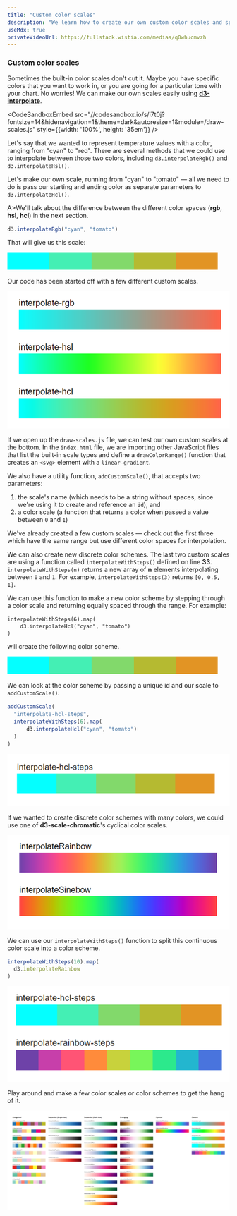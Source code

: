 ```yaml
---
title: "Custom color scales"
description: "We learn how to create our own custom color scales and specify their color space."
useMdx: true
privateVideoUrl: https://fullstack.wistia.com/medias/q0whucmvzh
---
```


### Custom color scales

Sometimes the built-in color scales don't cut it. Maybe you have specific colors that you want to work in, or you are going for a particular tone with your chart. No worries! We can make our own scales easily using [**d3-interpolate**](https://github.com/d3/d3-interpolate).

<CodeSandboxEmbed
  src="//codesandbox.io/s/i7t0j?fontsize=14&hidenavigation=1&theme=dark&autoresize=1&module=/draw-scales.js"
  style={{width: '100%', height: '35em'}}
/>

Let's say that we wanted to represent temperature values with a color, ranging from "cyan" to "red". There are several methods that we could use to interpolate between those two colors, including `d3.interpolateRgb()` and `d3.interpolateHsl()`.

Let's make our own scale, running from "cyan" to "tomato" — all we need to do is pass our starting and ending color as separate parameters to `d3.interpolateHcl()`.

A>We'll talk about the difference between the different color spaces (**rgb**, **hsl**, **hcl**) in the next section.

```javascript
d3.interpolateRgb("cyan", "tomato")
```

That will give us this scale:

![color scales - our custom scale](./public/images/7-data-visualization-design/scales-custom-1.png)

Our code has been started off with a few different custom scales.

![color scales - custom](./public/images/7-data-visualization-design/scales-custom.png)

If we open up the `draw-scales.js` file, we can test our own custom scales at the bottom. In the `index.html` file, we are importing other JavaScript files that list the built-in scale types and define a `drawColorRange()` function that creates an `<svg>` element with a `linear-gradient`.

We also have a utility function, `addCustomScale()`, that accepts two parameters:

1. the scale's name (which needs to be a string without spaces, since we're using it to create and reference an `id`), and
2. a color scale (a function that returns a color when passed a value between `0` and `1`)

We've already created a few custom scales — check out the first three which have the same range but use different color spaces for interpolation.

We can also create new discrete color schemes. The last two custom scales are using a function called `interpolateWithSteps()` defined on line **33**. `interpolateWithSteps(n)` returns a new array of **n** elements interpolating between `0` and `1`. For example, `interpolateWithSteps(3)` returns `[0, 0.5, 1]`.

We can use this function to make a new color scheme by stepping through a color scale and returning equally spaced through the range. For example:

```
interpolateWithSteps(6).map(
    d3.interpolateHcl("cyan", "tomato")
)
```

will create the following color scheme.

![color scales - custom with steps](./public/images/7-data-visualization-design/scales-custom-1.png)

We can look at the color scheme by passing a unique id and our scale to `addCustomScale()`.

```javascript
addCustomScale(
  "interpolate-hcl-steps",
  interpolateWithSteps(6).map(
      d3.interpolateHcl("cyan", "tomato")
  )
)
```

![color scales - custom - discrete](./public/images/7-data-visualization-design/scales-custom-discrete-1.png)

If we wanted to create discrete color schemes with many colors, we could use one of **d3-scale-chromatic**'s cyclical color scales.

![color scales - cyclical](./public/images/7-data-visualization-design/scales-cyclical.png)

We can use our `interpolateWithSteps()` function to split this continuous color scale into a color scheme.

```javascript
interpolateWithSteps(10).map(
  d3.interpolateRainbow
)
```

![color scales - custom - discrete](./public/images/7-data-visualization-design/scales-custom-discrete.png)

Play around and make a few color scales or color schemes to get the hang of it.

![color scales](./public/images/7-data-visualization-design/scales.png)
